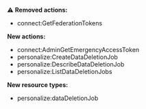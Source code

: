 :warning: **Removed actions:**

- connect:GetFederationTokens

**New actions:**

- connect:AdminGetEmergencyAccessToken
- personalize:CreateDataDeletionJob
- personalize:DescribeDataDeletionJob
- personalize:ListDataDeletionJobs

**New resource types:**

- personalize:dataDeletionJob
